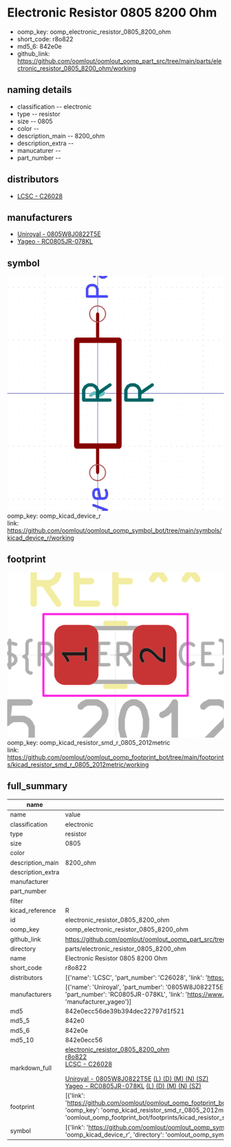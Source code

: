 # Electronic Resistor 0805 8200 Ohm

  
* oomp_key: oomp_electronic_resistor_0805_8200_ohm 
* short_code: r8o822
* md5_6: 842e0e  
* github_link: https://github.com/oomlout/oomlout_oomp_part_src/tree/main/parts/electronic_resistor_0805_8200_ohm/working  
## naming details
* classification -- electronic
* type -- resistor
* size -- 0805
* color -- 
* description_main -- 8200_ohm
* description_extra -- 
* manucaturer -- 
* part_number -- 

## distributors
* [LCSC - C26028](https://lcsc.com/product-detail/C26028.html)  

## manufacturers
* [Uniroyal - 0805W8J0822T5E]()  
* [Yageo - RC0805JR-078KL](https://www.yageo.com/en/Chart/Download/pdf/RC0805JR-078KL)  

## symbol

![](symbol/0/working/working_600.png)  
oomp_key: oomp_kicad_device_r  
link: https://github.com/oomlout/oomlout_oomp_symbol_bot/tree/main/symbols/kicad_device_r/working  

## footprint

![](footprint/0/working/working_600.png)  
oomp_key: oomp_kicad_resistor_smd_r_0805_2012metric  
link: https://github.com/oomlout/oomlout_oomp_footprint_bot/tree/main/footprints/kicad_resistor_smd_r_0805_2012metric/working  

## full_summary
| name | value | 
| --- | --- | 
| name | value | 
| classification | electronic | 
| type | resistor | 
| size | 0805 | 
| color |  | 
| description_main | 8200_ohm | 
| description_extra |  | 
| manufacturer |  | 
| part_number |  | 
| filter |  | 
| kicad_reference | R | 
| id | electronic_resistor_0805_8200_ohm | 
| oomp_key | oomp_electronic_resistor_0805_8200_ohm | 
| github_link | https://github.com/oomlout/oomlout_oomp_part_src/tree/main/parts/electronic_resistor_0805_8200_ohm/working | 
| directory | parts/electronic_resistor_0805_8200_ohm | 
| name | Electronic Resistor 0805 8200 Ohm | 
| short_code | r8o822 | 
| distributors | [{'name': 'LCSC', 'part_number': 'C26028', 'link': 'https://lcsc.com/product-detail/C26028.html', 'id': 'distributor_lcsc'}] | 
| manufacturers | [{'name': 'Uniroyal', 'part_number': '0805W8J0822T5E', 'link': '', 'id': 'manufacturer_uniroyal'}, {'name': 'Yageo', 'part_number': 'RC0805JR-078KL', 'link': 'https://www.yageo.com/en/Chart/Download/pdf/RC0805JR-078KL', 'id': 'manufacturer_yageo'}] | 
| md5 | 842e0ecc56de39b394dec22797d1f521 | 
| md5_5 | 842e0 | 
| md5_6 | 842e0e | 
| md5_10 | 842e0ecc56 | 
| markdown_full | [electronic_resistor_0805_8200_ohm](https://github.com/oomlout/oomlout_oomp_part_src/tree/main/parts/electronic_resistor_0805_8200_ohm/working)<br>[r8o822](https://github.com/oomlout/oomlout_oomp_part_src/tree/main/parts/electronic_resistor_0805_8200_ohm/working)<br>[LCSC - C26028<br>](https://lcsc.com/product-detail/C26028.html)<br>[Uniroyal - 0805W8J0822T5E]() [(L)  ](https://www.lcsc.com/search?q=0805W8J0822T5E)[(D)  ](https://www.digikey.com/en/products?,keywords=0805W8J0822T5E)[(M)  ](https://www.mouser.com/Search/Refine?Keyword=0805W8J0822T5E)[(N)  ](https://www.newark.com/search?st=0805W8J0822T5E)[(SZ)  ](https://so.szlcsc.com/global.html?k=0805W8J0822T5E)<br>[Yageo - RC0805JR-078KL](https://www.yageo.com/en/Chart/Download/pdf/RC0805JR-078KL) [(L)  ](https://www.lcsc.com/search?q=RC0805JR-078KL)[(D)  ](https://www.digikey.com/en/products?,keywords=RC0805JR-078KL)[(M)  ](https://www.mouser.com/Search/Refine?Keyword=RC0805JR-078KL)[(N)  ](https://www.newark.com/search?st=RC0805JR-078KL)[(SZ)  ](https://so.szlcsc.com/global.html?k=RC0805JR-078KL)<br> | 
| footprint | [{'link': 'https://github.com/oomlout/oomlout_oomp_footprint_bot/tree/main/foootprntss/kicad_resistor_smd_r_0805_2012metric', 'oomp_key': 'oomp_kicad_resistor_smd_r_0805_2012metric', 'directory': 'oomlout_oomp_footprint_bot/footprints/kicad_resistor_smd_r_0805_2012metric//working/working.kicad_mod'}] | 
| symbol | [{'link': 'https://github.com/oomlout/oomlout_oomp_symbol_bot/tree/main/symbols/kicad_device_r', 'oomp_key': 'oomp_kicad_device_r', 'directory': 'oomlout_oomp_symbol_bot/symbols/kicad_device_r//working/working.kicad_sym'}] | 
